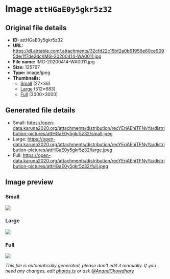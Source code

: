 # Image `attHGaE0y5gkr5z32`

## Original file details

- **ID:** attHGaE0y5gkr5z32
- **URL:** https://dl.airtable.com/.attachments/32cfd22c15bf2a0b91956e60ce9095de/1f7de2dc/IMG-20200414-WA0011.jpg
- **File name:** IMG-20200414-WA0011.jpg
- **Size:** 125797
- **Type:** image/jpeg
- **Thumbnails:**
  - [Small](https://dl.airtable.com/.attachmentThumbnails/01cf67aac7eca1fd730dd11226d4b8d6/a0a22e89) (27×36)
  - [Large](https://dl.airtable.com/.attachmentThumbnails/29f1040a2f8a09d1079bde63de05a72e/3877f4aa) (512×683)
  - [Full](https://dl.airtable.com/.attachmentThumbnails/0240f5c1c0a85a60af813de017fdf91e/44079c3b) (3000×3000)

## Generated file details

- Small: https://open-data.karuna2020.org/attachments/distribution/recYEriAEhiTFNyYa/distribution-pictures/attHGaE0y5gkr5z32/small.jpeg
- Large: https://open-data.karuna2020.org/attachments/distribution/recYEriAEhiTFNyYa/distribution-pictures/attHGaE0y5gkr5z32/large.jpeg
- Full: https://open-data.karuna2020.org/attachments/distribution/recYEriAEhiTFNyYa/distribution-pictures/attHGaE0y5gkr5z32/full.jpeg

## Image preview

### Small

![](https://open-data.karuna2020.org/attachments/distribution/recYEriAEhiTFNyYa/distribution-pictures/attHGaE0y5gkr5z32/small.jpeg)

### Large

![](https://open-data.karuna2020.org/attachments/distribution/recYEriAEhiTFNyYa/distribution-pictures/attHGaE0y5gkr5z32/large.jpeg)

### Full

![](https://open-data.karuna2020.org/attachments/distribution/recYEriAEhiTFNyYa/distribution-pictures/attHGaE0y5gkr5z32/full.jpeg)

_This file is automatically generated, please don't edit it manually. If you need any changes, edit [photos.ts](/photos.ts) or ask [@AnandChowdhary](https://github.com/AnandChowdhary)_
